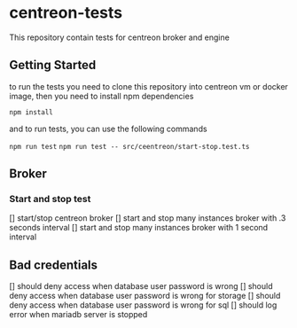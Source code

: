 # centreon-tests

This repository contain tests for centreon broker and engine


## Getting Started

to run the tests you need to clone this repository into centreon vm or docker image, then you need to install npm dependencies

`npm install`

and to run tests, you can use the following commands

`npm run test`
`npm run test -- src/ceentreon/start-stop.test.ts`


## Broker 

### Start and stop test

[] start/stop centreon broker
[] start and stop many instances broker with .3 seconds interval
[] start and stop many instances broker with 1 second interval


## Bad credentials

[] should deny access when database user password is wrong
[] should deny access when database user password is wrong for storage
[] should deny access when database user password is wrong for sql
[] should log error when mariadb server is stopped
